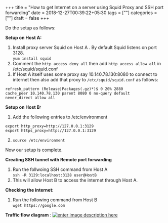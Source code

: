 +++
title = "How to get Internet on a server using Squid Proxy and SSH port forwarding"
date = 2018-12-27T00:39:22+05:30
tags = [""]
categories = [""]
draft = false
+++


Do the setup as follows:

**Setup on Host A:**

1. Install proxy server Squid on Host A . By default Squid listens on port 3128.  
```yum install squid```
2. Comment the ```http_access deny all``` then add ``http_access allow all`` in /etc/squid/squid.conf
3. If Host A itself uses some proxy say 10.140.78.130:8080 to connect to internet then also add that proxy to ```/etc/squid/squid.conf``` as follows:
  ```
refresh_pattern (Release|Packages(.gz)*)$ 0 20% 2880
cache_peer 10.140.78.130 parent 8080 0 no-query default
never_direct allow all
```

**Setup on Host B:**

1. Add the following entries to /etc/environment
```
export http_proxy=http://127.0.0.1:3129
export https_proxy=http://127.0.0.1:3129
```
2. ```source /etc/environment```

Now our setup is complete.

**Creating SSH tunnel with Remote port forwarding**

1. Run the follwoing SSH command from Host A  
```ssh -R 3129:localhost:3128 user@HostB```
2. This will allow Host B to access the internet through Host A.

**Checking the internet:**

1. Run the following command from Host B  
```wget https://google.com```

**Traffic flow diagram** :
[![enter image description here][1]][1]


  [1]: https://i.stack.imgur.com/NSVV7.jpg
